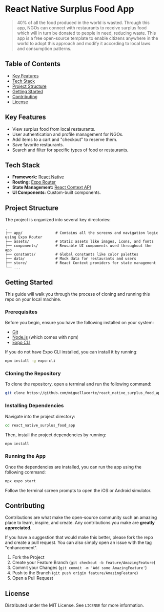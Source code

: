 # React Native Surplus Food App

> 40% of all the food produced in the world is wasted. Through this app, NGOs can connect with restaurants to receive surplus food which will in turn be donated to people in need, reducing waste. This app is a free open-source template to enable citizens anywhere in the world to adopt this approach and modify it according to local laws and consumption patterns.

## Table of Contents

- [Key Features](#key-features)
- [Tech Stack](#tech-stack)
- [Project Structure](#project-structure)
- [Getting Started](#getting-started)
- [Contributing](#contributing)
- [License](#license)

## Key Features

- View surplus food from local restaurants.
- User authentication and profile management for NGOs.
- Add items to a cart and "checkout" to reserve them.
- Save favorite restaurants.
- Search and filter for specific types of food or restaurants.

## Tech Stack

- **Framework:** [React Native](https://reactnative.dev/)
- **Routing:** [Expo Router](https://docs.expo.dev/router/introduction/)
- **State Management:** [React Context API](https://react.dev/reference/react/useContext)
- **UI Components:** Custom-built components.

## Project Structure

The project is organized into several key directories:

```
.
├── app/               # Contains all the screens and navigation logic using Expo Router
├── assets/            # Static assets like images, icons, and fonts
├── components/        # Reusable UI components used throughout the app
├── constants/         # Global constants like color palettes
├── data/              # Mock data for restaurants and users
├── store/             # React Context providers for state management
└── ...
```

## Getting Started

This guide will walk you through the process of cloning and running this repo on your local machine.

### Prerequisites

Before you begin, ensure you have the following installed on your system:

- [Git](https://git-scm.com/)
- [Node.js](https://nodejs.org/en) (which comes with npm)
- [Expo CLI](https://docs.expo.dev/get-started/installation/)

If you do not have Expo CLI installed, you can install it by running:

```bash
npm install -g expo-cli
```

### Cloning the Repository

To clone the repository, open a terminal and run the following command:

```bash
git clone https://github.com/miguellacorte/react_native_surplus_food_app.git
```

### Installing Dependencies

Navigate into the project directory:

```bash
cd react_native_surplus_food_app
```

Then, install the project dependencies by running:

```bash
npm install
```

### Running the App

Once the dependencies are installed, you can run the app using the following command:

```bash
npx expo start
```

Follow the terminal screen prompts to open the iOS or Android simulator.

## Contributing

Contributions are what make the open-source community such an amazing place to learn, inspire, and create. Any contributions you make are **greatly appreciated**.

If you have a suggestion that would make this better, please fork the repo and create a pull request. You can also simply open an issue with the tag "enhancement".

1.  Fork the Project
2.  Create your Feature Branch (`git checkout -b feature/AmazingFeature`)
3.  Commit your Changes (`git commit -m 'Add some AmazingFeature'`)
4.  Push to the Branch (`git push origin feature/AmazingFeature`)
5.  Open a Pull Request

## License

Distributed under the MIT License. See `LICENSE` for more information.
